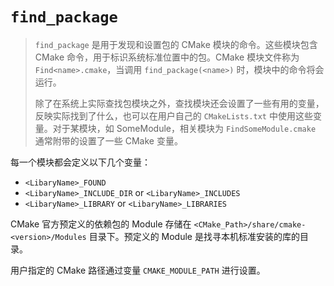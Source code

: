 # `find_package`

> `find_package` 是用于发现和设置包的 CMake 模块的命令。这些模块包含 CMake 命令，用于标识系统标准位置中的包。CMake 模块文件称为 `Find<name>.cmake`，当调用 `find_package(<name>)` 时，模块中的命令将会运行。
>
> 除了在系统上实际查找包模块之外，查找模块还会设置了一些有用的变量，反映实际找到了什么，也可以在用户自己的 `CMakeLists.txt` 中使用这些变量。对于某模块，如 SomeModule，相关模块为 `FindSomeModule.cmake` 通常附带的设置了一些 CMake 变量。

每一个模块都会定义以下几个变量：

- `<LibaryName>_FOUND`
- `<LibaryName>_INCLUDE_DIR` or `<LibaryName>_INCLUDES`
- `<LibaryName>_LIBRARY` or `<LibaryName>_LIBRARIES`

CMake 官方预定义的依赖包的 Module 存储在 `<CMake_Path>/share/cmake-<version>/Modules` 目录下。预定义的 Module 是找寻本机标准安装的库的目录。

用户指定的 CMake 路径通过变量 `CMAKE_MODULE_PATH` 进行设置。

